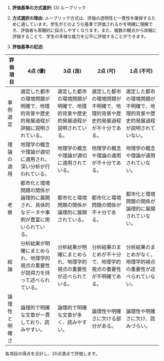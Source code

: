 1. **評価基準の方式選択:** (3) ルーブリック

2. **方式選択の理由:** 
   ルーブリック方式は、評価の透明性と一貫性を確保するために適しています。学生がどのような基準で評価されるかを明確に理解でき、評価者も客観的に採点しやすくなります。また、複数の観点から詳細に評価することで、学生の多様な能力を公平に評価することができます。

3. **評価基準の記述:**

| 評価項目         | 4点 (優)                                                                 | 3点 (良)                                                               | 2点 (可)                                                               | 1点 (不可)                                                             |
|------------------|--------------------------------------------------------------------------|------------------------------------------------------------------------|------------------------------------------------------------------------|------------------------------------------------------------------------|
| 事例選定         | 選定した都市の環境問題が明確で、地理的背景や歴史的発展過程が詳細に説明されている。 | 選定した都市の環境問題が明確で、地理的背景や歴史的発展過程が説明されている。 | 選定した都市の環境問題が不明確で、地理的背景や歴史的発展過程が不十分である。 | 選定した都市の環境問題が不明確で、地理的背景や歴史的発展過程が説明されていない。 |
| 理論の適用       | 地理学の概念や理論が適切に適用され、深い分析が行われている。               | 地理学の概念や理論が適切に適用されている。                               | 地理学の概念や理論の適用が不十分である。                                 | 地理学の概念や理論が適用されていない。                                   |
| 考察             | 都市化と環境問題の関係が論理的に展開され、具体的なデータや事例が豊富に用いられている。 | 都市化と環境問題の関係が論理的に展開されている。                           | 都市化と環境問題の関係が不十分である。                                   | 都市化と環境問題の関係が論理的に展開されていない。                         |
| 結論             | 分析結果が明確にまとめられ、地理学的視点の重要性が説得力を持って述べられている。 | 分析結果が明確にまとめられ、地理学的視点の重要性が述べられている。         | 分析結果のまとめが不十分で、地理学的視点の重要性が不明確である。         | 分析結果のまとめがなく、地理学的視点の重要性が述べられていない。         |
| 論理性と明確さ   | 論理的で明確な文章が一貫しており、読みやすい。                               | 論理的で明確な文章が多く、読みやすい。                                   | 論理性や明確さに欠ける部分がある。                                       | 論理性や明確さに欠け、読みづらい。                                       |

各項目の得点を合計し、20点満点で評価します。